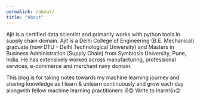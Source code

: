 ```yaml
---
permalink: /about/
title: "About"
---
```


Ajit is a certified data scientist and primarily works with python tools in supply chain domain. Ajit is a Delhi College of Engineering (B.E. Mechanical) graduate (now DTU - Delhi Technological University) and Masters in Business Administration (Supply Chain) from Symbiosis University, Pune, India. He has extensively worked across manufacturing, professional services, e-commerce and merchant navy domain. 

This blog is for taking notes towards my machine learning journey and sharing knowledge as I learn & unlearn continuously and grow each day alongwith fellow machine learning practitioners ✌😊 Write to learn!👍😊
 

